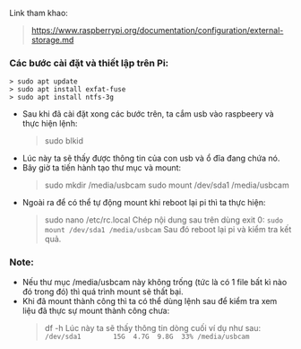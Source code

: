 Link tham khao:
> https://www.raspberrypi.org/documentation/configuration/external-storage.md



### Các bước cài đặt và thiết lập trên Pi:
	> sudo apt update
	> sudo apt install exfat-fuse
	> sudo apt install ntfs-3g
- Sau khi đã cài đặt xong các bước trên, ta cắm usb vào raspbeery và thực hiện lệnh:
	> sudo blkid
- Lúc này ta sẽ thấy được thông tin của con usb và ổ đĩa đang chứa nó.
- Bây giờ ta tiến hành tạo thư mục và mount:
	> sudo mkdir /media/usbcam
	> sudo mount /dev/sda1 /media/usbcam
- Ngoài ra để có thể tự động mount khi reboot lại pi thì ta thực hiện:
	> sudo nano /etc/rc.local
Chép nội dung sau trên dùng exit 0:	`sudo mount /dev/sda1 /media/usbcam`
Sau đó reboot lại pi và kiểm tra kết quả.




### Note:
- Nếu thư mục /media/usbcam này không trống (tức là có 1 file bất kì nào đó trong đó) thì quá trình mount sẽ thất bại.
- Khi đã mount thành công thì ta có thể dùng lệnh sau để kiểm tra xem liệu đã thực sự mount thành công chưa:
	> df -h
Lúc này ta sẽ thấy thông tin dòng cuối ví dụ như sau: 
`/dev/sda1        15G  4.7G  9.8G  33% /media/usbcam`




